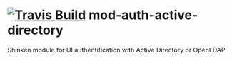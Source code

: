 <a href='https://travis-ci.org/shinken-monitoring/mod-auth-active-directory'><img src='https://api.travis-ci.org/shinken-monitoring/mod-auth-active-directory.svg?branch=master' alt='Travis Build'></a>
mod-auth-active-directory
=========================

Shinken module for UI authentification with Active Directory or OpenLDAP
